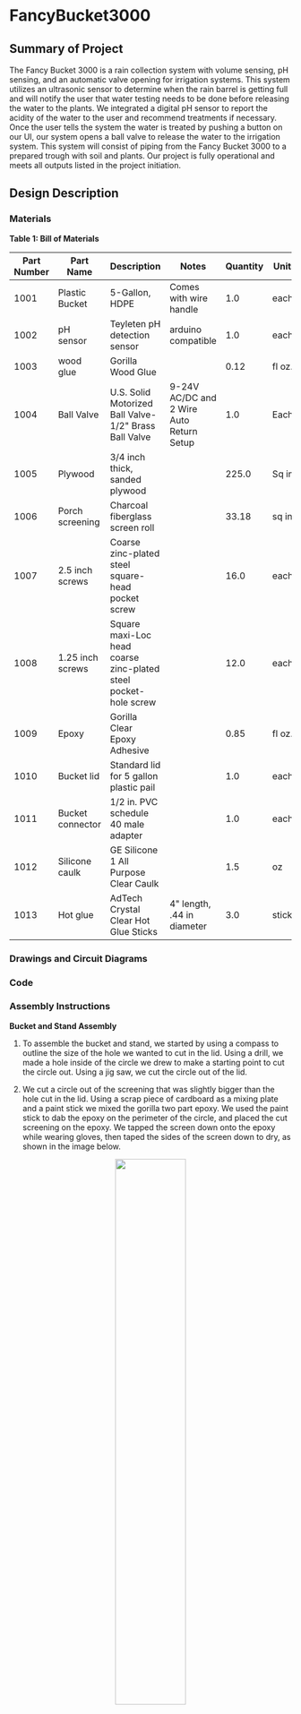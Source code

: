 # FancyBucket3000

## Summary of Project
The Fancy Bucket 3000 is a rain collection system with volume sensing, pH sensing, and an automatic valve opening for irrigation systems. This system utilizes an ultrasonic sensor to determine when the rain barrel is getting full and will notify the user that water testing needs to be done before releasing the water to the plants. We integrated a digital pH sensor to report the acidity of the water to the user and recommend treatments if necessary. Once the user tells the system the water is treated by pushing a button on our UI, our system opens a ball valve to release the water to the irrigation system. This system will consist of piping from the Fancy Bucket 3000 to a prepared trough with soil and plants. Our project is fully operational and meets all outputs listed in the project initiation.

## Design Description
### Materials


**Table 1: Bill of Materials**

| **Part Number** | **Part Name**    | **Description**                                             | **Notes**                             | **Quantity** | **Units** | **Total Cost** | **Supplier** | **Supplier Part Number** | **Link** | **Package Size** | **Unit** | **Package price** |
|-----------------|------------------|-------------------------------------------------------------|----------------------------------------|--------------|-----------|----------------|--------------|---------------------------|-------------------------------------------------------------------------------------------------------------|------------------|----------|--------------------|
| 1001 | Plastic Bucket | 5-Gallon, HDPE | Comes with wire handle | 1.0 | each | 3.73 | Menards | 6482910 | [Link](https://www.menards.com/main/grocery-home/cleaners-household-essentials/cleaning-supplies/cleaning-tools/menards-reg-5-gallon-bucket/6482910/p-1444426310607-c-7113.htm) | 1.0 | each | 3.73 |
| 1002 | pH sensor | Teyleten pH detection sensor | arduino compatible | 1.0 | each | 18.99 | Amazon | B09H1MJS4S | [Link](https://www.amazon.com/dp/B09H1MJS4S) | 1.0 | each | 18.99 |
| 1003 | wood glue | Gorilla Wood Glue |  | 0.12 | fl oz. | 0.1191 | Home Depot | 62020 | [Link](https://www.homedepot.com/p/Gorilla-4-oz-Wood-Glue-62020/100672057) | 4.0 | fl oz. | 3.97 |
| 1004 | Ball Valve | U.S. Solid Motorized Ball Valve- 1/2" Brass Ball Valve | 9-24V AC/DC and 2 Wire Auto Return Setup | 1.0 | Each | 34.02 | Amazon | ANSI B16.34, IP65 | [Link](https://www.amazon.com/dp/B072QW8ST4) | 1.0 | Each | 34.02 |
| 1005 | Plywood | 3/4 inch thick, sanded plywood |  | 225.0 | Sq in | 4.666 | Home Depot | 205960 | [Link](https://www.homedepot.com/p/Handprint-3-4-in-x-2-ft-x-4-ft-Sanded-Plywood-205960/205960) | 1152.0 | Sq in | 23.89 |
| 1006 | Porch screening | Charcoal fiberglass screen roll |  | 33.18 | sq in | 0.262 | Home Depot | FCS10396-M | [Link](https://www.homedepot.com/p/Saint-Gobain-ADFORS-36-in-x-84-in-Charcoal-Fiberglass-Screen-Roll-FCS10396-M/203176333) | 3024.0 | sq in | 11.48 |
| 1007 | 2.5 inch screws | Coarse zinc-plated steel square-head pocket screw |  | 16.0 | each | 2.71 | Home Depot | SML-C250-50 | [Link](https://www.homedepot.com/p/Kreg-2-1-2-in-Coarse-Zinc-Plated-Steel-Pocket-Screws-50-Pack-SML-C250-50/100401223) | 50.0 | each | 8.47 |
| 1008 | 1.25 inch screws | Square maxi-Loc head coarse zinc-plated steel pocket-hole screw |  | 12.0 | each | 1.14 | Home Depot | SML-C125-100 | [Link](https://www.homedepot.com/p/Kreg-1-1-4-in-Square-Maxi-Loc-Coarse-Zinc-Plated-Steel-Pocket-Hole-Screw-100-Pack-SML-C125-100/100401222) | 100.0 | each | 9.47 |
| 1009 | Epoxy | Gorilla Clear Epoxy Adhesive |  | 0.85 | fl oz. | 7.48 | Lowes | 13111000 | [Link](https://www.lowes.com/pd/Gorilla-Epoxy-Clear-Epoxy-Adhesive/5002785627) | 0.85 | fl oz. | 7.48 |
| 1010 | Bucket lid | Standard lid for 5 gallon plastic pail |  | 1.0 | each | 2.00 | Uline | S-9948BLU | [Link](https://www.uline.com/Product/Detail/S-9948BLU/Pails/Standard-Lid-for-35-5-6-and-7-Gallon-Plastic-Pail-Blue) | 1.0 | each | 2.00 |
| 1011 | Bucket connector | 1/2 in. PVC schedule 40 male adapter |  | 1.0 | each | 0.59 | Home Depot | PVC021090600HD | [Link](https://www.homedepot.com/p/Charlotte-Pipe-1-2-in-PVC-Schedule-40-Male-MPT-x-S-Adapter-PVC021090600HD/203811636) | 1.0 | each | 0.59 |
| 1012 | Silicone caulk | GE Silicone 1 All Purpose Clear Caulk |  | 1.5 | oz | 1.32 | Lowes | 2795576 | [Link](https://www.lowes.com/pd/GE-Silicone-1-All-Purpose-Windows-Doors-Exteriors-10-1-oz-Clear-Silicone-Caulk/5013443639) | 10.1 | oz | 8.88 |
| 1013 | Hot glue | AdTech Crystal Clear Hot Glue Sticks | 4" length, .44 in diameter | 3.0 | sticks | 1.04 | Walmart | - | [Link](https://www.walmart.com/ip/AdTech-Crystal-Clear-Hot-Glue-Gun-Full-Size-4-x-44-10-Sticks/22217933) | 10.0 | sticks | 3.48 |


### Drawings and Circuit Diagrams
### Code
### Assembly Instructions
**Bucket and Stand Assembly**
1. To assemble the bucket and stand, we started by using a compass to outline the size of the hole we wanted to cut in the lid. Using a drill, we made a hole inside of the circle we drew to make a starting point to cut the circle out. Using a jig saw, we cut the circle out of the lid.

2. We cut a circle out of the screening that was slightly bigger than the hole cut in the lid. Using a scrap piece of cardboard as a mixing plate and a paint stick we mixed the gorilla two part epoxy. We used the paint stick to dab the epoxy on the perimeter of the circle, and placed the cut screening on the epoxy. We tapped the screen down onto the epoxy while wearing gloves, then taped the sides of the screen down to dry, as shown in the image below.
<p align="center">
<img width=50% src="https://github.com/CooperCoolrea/FancyBucket3000/blob/main/drying%20lid.JPG">
</p>
<p align="center">
  <em>Figure x: Lid and mesh cover drying after assembly</em>
</p>

3. Using a table saw, we cut a 16" by 16" square. Using a Miter Saw, we cut 4 16" long pieces, two 12" long pieces, and one 8" long piece from the 2-in x 4-in lumber. 

4. Starting with the 16" long pieces, we calibrated our pocket hole guide and drilled 3 pocket holes on one side of the pieces. The same thing was done on the 12" long pieces, and 8" piece, but 6 holes total were cut. Three holes in a row, but done on both sides of the same surface.

5. Once all pocket holes were drilled, we spread wood glue on the cut edge of the 16" pieces, on side with the pocket holes. The glue was placed down on the corner of the plywood piece, and a clamp was used to secure it in place. Using XXX inch screws, we drilled the screws into the pocket holes to fully secure the legs of the stand. 

6. The same process was done with the 12" long pieces, but they were clamped horizontally between the legs, 1 inch down from the base of the legs. For the 8" piece, it was glued horizontally between the two 12" pieces. All of these pieces were clamped down and set to dry overnight. The following image shows the pieces together, clamped down to dry. 
<p align="center">
<img width=50% src="https://github.com/CooperCoolrea/FancyBucket3000/blob/main/drying%20stand.JPG">
</p>
<p align="center">
  <em>Figure X: Wooden stand drying after assembly</em>
</p>

7. For the valve portion of the bucket, we used a drill with a step cone drill bit attachment to make a 1/2 inch hole in the center of the bottom of the bucket. We applied silicone caulk  to the area around the hole on the inside of the bucket, and screwed in the pipe attachment as far as it could go. This was left to dry overnight. When the bucket was eventually dry, a wrench was used to hold the pipe in place while the sensor was glued on. 
 
8. To cut the hole in the wooden stand, we sketched out an area around the size of the entire valve, and used an oscillating saw to cut out the hole. 

9. For the waterproof box around our electronics, we 3D modeled and printed a box and sliding door in Autodesk Fusion. The following images show the design and box, and the 3D model is in the repository. 

<p align="center">
<img width=50% src="https://github.com/CooperCoolrea/FancyBucket3000/blob/main/3D%20box.png">
</p>
<p align="center">
  <em>Figure X: 3D model of waterproof box</em>
</p>

<p align="center">
<img width=50% src="https://github.com/CooperCoolrea/FancyBucket3000/blob/main/3D%20lid.png">
</p>
<p align="center">
  <em>Figure X: 3D model of waterproof box lid</em>
</p>

<p align="center">
<img width=50% src="https://github.com/CooperCoolrea/FancyBucket3000/blob/main/box%20picture.JPG">
</p>
<p align="center">
  <em>Figure X: Final 3D printed box and lid</em>
</p>

10. When the box was printed, we had to drill some holes in the box to allow for wires to get out, these are shown below. 

INSERT PIC

11. To attach the box to the bucket, first we hot glued the arduino where we wanted it to sit. Then …………………………..


**Circuit**
1. To construct our system, we first built a simple circuit that included a ball valve and a motor controller.
2. Next, we had to create a second power supply for the ball valve. One thing that we did not originally consider when we ordered the ball valve was that it required at least 9 Volts of power to function properly. Our Redboard could only provide 5 Volts and the battery pack that came with our Sparkfun Inventor Kit could only provide 6 Volts (1.5 Volts per battery). Thus, we found a 12 Volt source, then retrofit the wires to fit the ground and positive wires of the connector of the double A battery pack holder. After stripping the wires, we used a multimeter to determine which wire was positive and which was negative. Then, we soldered them to the battery pack connecter and wrapped the wires in electrical tape.
3. Next, we added a pH sensor. We connected wires to the ports on the pH sensor for power, ground, and one labled "Po" to represent pH output.
4. Finally, we incorporated an ultrasonic sensor. The final circuit diagram can be seen in figure _____. A picture of our final circuit can be seen in figure ________.

<p align="center">
<img width=50% src="https://github.com/CooperCoolrea/FancyBucket3000/blob/main/Circuit%20Diagram-1.jpg">
</p>
<p align="center">
  <em>Figure X: Complete Circuit Diagram </em>
</p>

**Software and GUI**
1. To create the code for our project, we prompted ChatGPT to create a script for Arduino IDE that controls an electronic ball valve, a pH sensor, and an ultrasonic sensor. To control the electronic ball valve, the program needed to open the valve with the click of a button and automatically close the valve after water has been released. The pH sensor needed to read the pH accurately, report it to the user, and provide a treatment recommendation. The ultrasonic sensor needed to report the volume to the user and notify the user when it is too full.
2. After ChatGPT provided the code, we tested it with our circuit design. If it did not work appropriately, we would identify the issue, then prompt ChatGPT to fix it. We continued this process until our code worked successfully.
3. Once we had a working code, we had ChatGPT rewrite it in Python to be used in Visual Studio with a user interface (UI).


## Testing Description
### Test Equipment
* Cups of water from different sources

### Testing Procedures
Could another test engineer replicate your tests?
All test equipment specified (model numbers) and procedures fully described

**Volume Sensing**
1. To test if the ultrasonic sensor was working correctly and that our GUI was showing the correct volume, we would first fill our bucket to any depth.
2. Then, we would measure the depth and multiply that depth by the cross sectional area of the bucket. 
3. Finally, we would run our code and see if the volume value it was reporting was approximately the same as the calculated value. If it was not, we would recallibrate our code and rerun the test.


**pH Sensing**
1. To test the pH sensor, we filled cups with fluids that had different pH values. 
2. Then we would remove the pH sensor from its cover and insert it into the different fluids.
3. Between each different solution, we made sure to insert the probe into distilled water as a calibration technique.
4. Finally, we would ensure that the pH values being reported by the serial monitor were approximately correct. We merely ensured that anything that was in its estimated range. If we were testing the pH sensor in an extremely acidic solution, we knew our pH sensor was not working if it was reporting an almost neutral solution.
5. Initially, our pH sensor was reporting very similar, neutral values no matter what fluid it was submerged in. To fix this, we integrated a calibration function into our code. Based on the voltage the probe was measuring in distilled water, the calibration function ensured that the output would be close to a neutral pH of 7. Once we utilized the calibration function, we recieved accurate pH results in different solutions.


**Automatic Ball Valve**
1. To test the automatic valve opening, we merely had to run our code and click the button on our GUI that was labeled “Open Valve.” If the valve opened, we considered that to be a successful trial.
2. Then, to test the closing function, we clicked the button on our GUI that was labeled “Close Valve.” If the valve closed, that was a successful trial. 
3. Finally, the valve needed to close automatically when it was empty. To test this, we would allow the bucket to release all of its contents, then we would observe the behavior of the ball valve. If it closed after releasing all the water, we considered that a successful trial.


## Design Decision Discussion
One of the first design decisions we made was to put a lid on our bucket with a large hole cutout with a mesh covering. This prevents leaves from getting in the bucket and allows water to enter. The border of the cutout is where the ultrasonic sensor rests. This prevents it from being rained on from above; however, the sensor would still be at risk of water damage if the bucket overfills. There is definitely room to improve this design. For example, someone could add a cover that automatically closes the bucket when it gets full. This would eliminate any risk of water damage. We would have probably included this in our design if we were not limited on time.

Another design decision we made was to use a ball valve as the connection between the water storage and water distribution. We mainly decided to use a ball valve because we were afraid that a solenoid valve would be unable to open with the amount of pressure at the bottom of our bucket. We also considered rigging up an automatic opening with a servo or stepper motor; however, we decided that neither motor would have the power to open against the pressure of the water. The ball valve we used was also fairly simple to implement __________.

We decided to use an electronic pH sensor in the interest of time. It was very simple to code and calibrate. We also included a manual option on our GUI in case our users wanted to use a paper pH strip, then input their own reading. We were originally going to use a camera and code it to read the pH from the color; however, we decided this would be difficult since we would have to worry about interference from background colors and potentially would’ve had to utilize artificial intelligence. We also considered only using a manual option; however, we wanted to challenge ourselves and did not want there to have to be a secondary purchase to use our device. Another engineer could implement the camera reading or ____.

We decided to 3D print a plastic box to hold our Redboard and circuitry because we wanted to protect the electronics from water damage. The lid of our electronic box includes a holder for the pH sensor. It may have been simpler to cut out a box from wood or metal; however, we did not want to have to wait for glue to dry, weld, or seal the box. Additionally, other engineers could improve on our design by making the box more flush with the curved surface of the bucket. We made ours flat and caulked it, because it was quick and effective. We also kept in mind that this was just a prototype.

One thing we debated at the beginning stages of our project was where to put the outlet of our bucket. We were debating whether or not to put it on the bottom surface or whether to put it on the side of the bucket. We decided to put it on the bottom since _________. One issue with this location is that our pipe connection is not flush with the bottom and extends upward into the bucket. This means the bucket will never be entirely empty. Another engineer could improve our design by slanting the inside of the bottom of the bucket. This would prevent any stagnation.

## Testing Results Discussion
Are the capabilities of the system described? Where would this design work? How well does it work? What are its limitations? What can it not do?
It is clear what the system can do, cannot do, and where it works best

**Volume Sensing**

**Table 1: Accuracy of Volume Sensing Function**
|Trial|Measured Volume of Water Inputted (L)|Volume Detected (L)|
|---|---|---|
| | | |
| | | |
| | | |
| | | |
| | | |

**pH Sensing**

**Table 2: Accuracy of pH Sensing Function**
|Trial|Solution|Anticipated pH|pH Detected|
|---|---|---|---|
| | | | |
| | | | |
| | | | |
| | | | |
| | | | |

**Automated Ball Valve**

**Table 3: Accuracy of Valve Opening Prompted by User**
|Trial|Button Clicked (Yes/No)|Valve Open? (Yes/No)|
|---|---|---|
| | | |
| | | |
| | | |
| | | |
| | | |

**Table 4: Accuracy of Valve Opening Prompted by Capacity of Barrel**
|Trial|Solution|Anticipated pH|pH Detected|
|---|---|---|---|
| | | | |
| | | | |
| | | | |
| | | | |
| | | | |

## Testing Results
Were the test results described correctly? Were the proper tests performed to measure system capabilities?
Proper tests were conducted and results clearly documented

**Volume Sensing**

**pH Sensing**

**Automated Ball Valve**

The automatic valve responded reliably to user input provided through our Streamlit application. Specifically, each time the user clicked the designated button on the app interface, the valve successfully opened as intended. During all five experimental trials, the valve consistently released the water contained in the bucket immediately following the user’s command. This consistent performance across multiple repetitions demonstrates that the system's valve control functionality operated with perfect precision, achieving a 100% success rate. The seamless interaction between the software interface and the hardware mechanism confirms that the valve accurately and promptly executed the user’s instructions without any delay or malfunction, highlighting the reliability and effectiveness of our system's automated water release feature.

